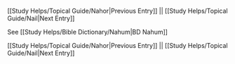 [[Study Helps/Topical Guide/Nahor|Previous Entry]]  ||  [[Study Helps/Topical Guide/Nail|Next Entry]]

 See [[Study Helps/Bible Dictionary/Nahum|BD Nahum]]

[[Study Helps/Topical Guide/Nahor|Previous Entry]]  ||  [[Study Helps/Topical Guide/Nail|Next Entry]]